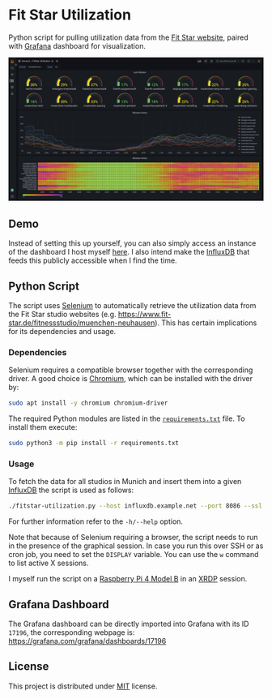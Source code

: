 # Fit Star Utilization

Python script for pulling utilization data from the
[Fit Star website](https://www.fit-star.de), paired with
[Grafana](https://grafana.com/)
dashboard for visualization.

![Fit Star Utilization Dashboard](dashboard.png)

## Demo
Instead of setting this up yourself, you can also simply access
an instance of the dashboard I host myself
[here](https://grafana-public.schollheim.net/d/qq0XN2SVk/fitstar-utilization).
I also intend make the
[InfluxDB](https://www.influxdata.com/)
that feeds this publicly accessible when I find the time.

## Python Script
The script uses [Selenium](https://www.selenium.dev/)
to automatically retrieve the utilization data from the Fit Star studio
websites (e.g. https://www.fit-star.de/fitnessstudio/muenchen-neuhausen).
This has certain implications for its dependencies and usage.

### Dependencies
Selenium requires a compatible browser together with the corresponding driver.
A good choice is [Chromium](https://www.chromium.org),
which can be installed with the driver by:
```bash
sudo apt install -y chromium chromium-driver
```
The required Python modules are listed in the
[`requirements.txt`](requirements.txt)
file. To install them execute:
```bash
sudo python3 -m pip install -r requirements.txt
```

### Usage
To fetch the data for all studios in Munich and insert them into a given
[InfluxDB](https://www.influxdata.com/) the script is used as follows:
```bash
./fitstar-utilization.py --host influxdb.example.net --port 8086 --ssl --verify-ssl --username admin --password supersecretpassword --filter muenchen
```
For further information refer to the `-h/--help` option.

Note that because of Selenium requiring a browser, the script needs to run in
the presence of the graphical session. In case you run this over SSH or as
cron job, you need to set the `DISPLAY` variable. You can use the `w` command
to list active X sessions.

I myself run the script on a
[Raspberry Pi 4 Model B](https://www.raspberrypi.com/products/raspberry-pi-4-model-b/)
in an [XRDP](http://xrdp.org/) session.

## Grafana Dashboard
The Grafana dashboard can be directly imported into Grafana with its
ID `17196`, the corresponding webpage is:
https://grafana.com/grafana/dashboards/17196

## License
This project is distributed under [MIT](LICENSE) license.
